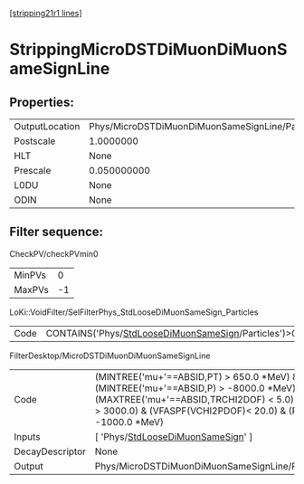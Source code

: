 [[stripping21r1 lines]](./stripping21r1-index)

# StrippingMicroDSTDiMuonDiMuonSameSignLine

## Properties:

|                |                                                 |
|----------------|-------------------------------------------------|
| OutputLocation | Phys/MicroDSTDiMuonDiMuonSameSignLine/Particles |
| Postscale      | 1.0000000                                       |
| HLT            | None                                            |
| Prescale       | 0.050000000                                     |
| L0DU           | None                                            |
| ODIN           | None                                            |

## Filter sequence:

CheckPV/checkPVmin0

|        |     |
|--------|-----|
| MinPVs | 0   |
| MaxPVs | -1  |

LoKi::VoidFilter/SelFilterPhys_StdLooseDiMuonSameSign_Particles

|      |                                                                                                                |
|------|----------------------------------------------------------------------------------------------------------------|
| Code | CONTAINS('Phys/[StdLooseDiMuonSameSign](./stripping21r1-commonparticles-stdloosedimuonsamesign)/Particles')\>0 |

FilterDesktop/MicroDSTDiMuonDiMuonSameSignLine

|                 |                                                                                                                                                                                                         |
|-----------------|---------------------------------------------------------------------------------------------------------------------------------------------------------------------------------------------------------|
| Code            | (MINTREE('mu+'==ABSID,PT) \> 650.0 \*MeV) & (MINTREE('mu+'==ABSID,P) \> -8000.0 \*MeV) & (MAXTREE('mu+'==ABSID,TRCHI2DOF) \< 5.0) & (MM \> 3000.0) & (VFASPF(VCHI2PDOF)\< 20.0) & (PT \> -1000.0 \*MeV) |
| Inputs          | [ 'Phys/[StdLooseDiMuonSameSign](./stripping21r1-commonparticles-stdloosedimuonsamesign)' ]                                                                                                           |
| DecayDescriptor | None                                                                                                                                                                                                    |
| Output          | Phys/MicroDSTDiMuonDiMuonSameSignLine/Particles                                                                                                                                                         |
